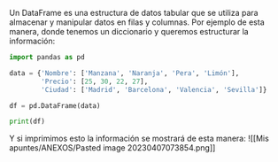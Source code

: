 Un DataFrame es una estructura de datos tabular que se utiliza para almacenar y manipular datos en filas y columnas. Por ejemplo de esta manera, donde tenemos un diccionario y queremos estructurar la información:
```python
import pandas as pd

data = {'Nombre': ['Manzana', 'Naranja', 'Pera', 'Limón'], 
        'Precio': [25, 30, 22, 27], 
        'Ciudad': ['Madrid', 'Barcelona', 'Valencia', 'Sevilla']}

df = pd.DataFrame(data)

print(df)
```
Y si imprimimos esto la información se mostrará de esta manera:
![[Mis apuntes/ANEXOS/Pasted image 20230407073854.png]]

